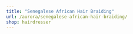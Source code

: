 ```yaml
---
title: "Senegalese African Hair Braiding"
url: /aurora/senegalese-african-hair-braiding/
shop: hairdresser
---
```

